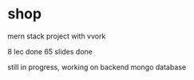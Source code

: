 # shop
mern stack project with vvork

8 lec done
65 slides done

still in progress, working on backend mongo database
